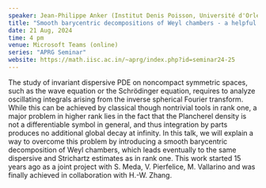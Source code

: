 ```yaml
---
speaker: Jean-Philippe Anker (Institut Denis Poisson, Université d'Orléans, France)
title: "Smooth barycentric decompositions of Weyl chambers - a helpful tool to handle inverse spherical Fourier transforms on noncompact symmetric spaces of higher rank Fourier and Schur idempotents"
date: 21 Aug, 2024
time: 4 pm
venue: Microsoft Teams (online)
series: "APRG Seminar"
website: https://math.iisc.ac.in/~aprg/index.php?id=seminar24-25
---
```


The study of invariant dispersive PDE on noncompact symmetric spaces, such as the wave equation or the Schrödinger equation, requires to analyze oscillating integrals
arising from the inverse spherical Fourier transform. While this can be achieved by classical though nontrivial tools in rank one, a major problem in higher rank lies
in the fact that the Plancherel density is not a differentiable symbol in general, and thus integration by parts produces no additional global decay at infinity. In
this talk, we will explain a way to overcome this problem by introducing a smooth barycentric decomposition of Weyl chambers, which leads eventually to the same
dispersive and Strichartz estimates as in rank one. This work started 15 years ago as a joint project with S. Meda, V. Pierfelice, M. Vallarino and was finally
achieved in collaboration with H.-W. Zhang.
